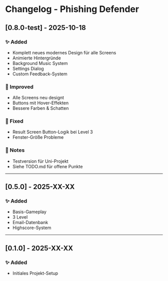 # Changelog - Phishing Defender

## [0.8.0-test] - 2025-10-18
### ✨ Added
- Komplett neues modernes Design für alle Screens
- Animierte Hintergründe
- Background Music System
- Settings Dialog
- Custom Feedback-System

### 🎨 Improved
- Alle Screens neu designt
- Buttons mit Hover-Effekten
- Bessere Farben & Schatten

### 🔧 Fixed
- Result Screen Button-Logik bei Level 3
- Fenster-Größe Probleme

### 📝 Notes
- Testversion für Uni-Projekt
- Siehe TODO.md für offene Punkte

---

## [0.5.0] - 2025-XX-XX
### ✨ Added
- Basis-Gameplay
- 3 Level
- Email-Datenbank
- Highscore-System

---

## [0.1.0] - 2025-XX-XX
### ✨ Added
- Initiales Projekt-Setup
